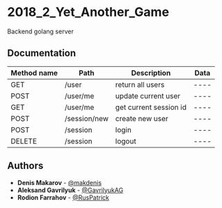 # 2018_2_Yet_Another_Game

Backend golang server

## Documentation

| Method name | Path | Description | Data |
| ----------- | ---- | ----------- | ---- |
| GET | /user | return all users | ---- |
| POST | /user/me | update current user  | ---- |
| GET | /user/me | get current session id | ---- |
| POST | /session/new | create new user | ---- |
| POST | /session | login | ---- |
| DELETE | /session | logout | ---- |

## Authors

* **Denis Makarov** - [@makdenis](https://github.com/makdenis)
* **Aleksand Gavrilyuk** - [@GavrilyukAG](https://github.com/GavrilyukAG)
* **Rodion Farrahov** - [@RusPatrick](https://github.com/RusPatrick)
